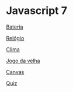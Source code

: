 # Javascript 7

<a href="https://seniocaires.github.io/javascript-7/bateria" target="_blank">Bateria</a>

<a href="https://seniocaires.github.io/javascript-7/relogio" target="_blank">Relógio</a>

<a href="https://seniocaires.github.io/javascript-7/clima" target="_blank">Clima</a>

<a href="https://seniocaires.github.io/javascript-7/jogo-velha" target="_blank">Jogo da velha</a>

<a href="https://seniocaires.github.io/javascript-7/canvas" target="_blank">Canvas</a>

<a href="https://seniocaires.github.io/javascript-7/quiz" target="_blank">Quiz</a>
